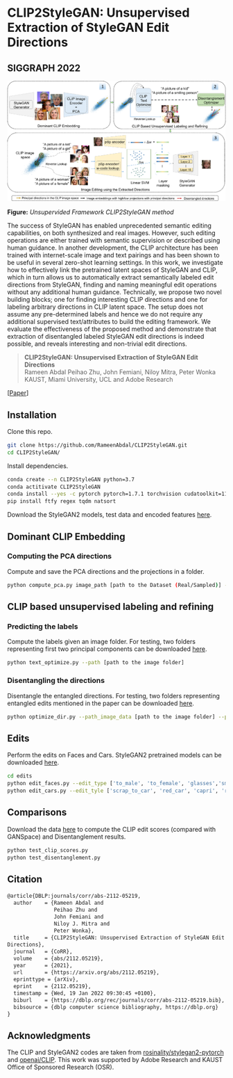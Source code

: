 


# CLIP2StyleGAN: Unsupervised Extraction of StyleGAN Edit Directions
## SIGGRAPH 2022

![image](./assets/framework.png)

**Figure:** *Unsupervided Framework CLIP2StyleGAN method*

The success of StyleGAN has enabled unprecedented semantic editing capabilities, on both synthesized and real images. However, such editing operations are either trained with semantic supervision or described using human guidance. In another development, the CLIP architecture has been trained with internet-scale image and text pairings and has been shown to be useful in several zero-shot learning settings. In this work, we investigate how to effectively link the pretrained latent spaces of StyleGAN and CLIP, which in turn allows us to automatically extract semantically labeled edit directions from StyleGAN, finding and naming meaningful edit operations without any additional human guidance. Technically, we propose two novel building blocks; one for finding interesting CLIP directions and one for labeling arbitrary directions in CLIP latent space. The setup does not assume any pre-determined labels and hence we do not require any additional supervised text/attributes to build the editing framework. We evaluate the effectiveness of the proposed method and demonstrate that extraction of disentangled labeled StyleGAN edit directions is indeed possible, and reveals interesting and non-trivial edit directions.
> **CLIP2StyleGAN: Unsupervised Extraction of StyleGAN Edit Directions** <br>
>  Rameen Abdal Peihao Zhu, John Femiani, Niloy Mitra, Peter Wonka <br>
>  KAUST, Miami University, UCL and Adobe Research <br>



[[Paper](https://arxiv.org/abs/2112.05219)]


## Installation

Clone this repo.
```bash
git clone https://github.com/RameenAbdal/CLIP2StyleGAN.git
cd CLIP2StyleGAN/
```

Install dependencies.
```bash
conda create --n CLIP2StyleGAN python=3.7
conda actitivate CLIP2StyleGAN
conda install --yes -c pytorch pytorch=1.7.1 torchvision cudatoolkit=11.0
pip install ftfy regex tqdm natsort
```

Download the StyleGAN2 models, test data and encoded features [here](https://drive.google.com/drive/folders/1L0iIr2Z0QzDIRrq6iWyOalKP8NFkuX8I?usp=sharing).
## Dominant CLIP Embedding
### Computing the PCA directions

Compute and save the PCA directions and the projections in a folder.

``` bash
python compute_pca.py image_path [path to the Dataset (Real/Sampled)] --extracted_features_path [path to the CLIP Image encoder features]
```

## CLIP based unsupervised labeling and refining
### Predicting the labels

Compute the labels given an image folder. For testing, two folders representing first two principal components can be downloaded [here](https://drive.google.com/drive/folders/1A9q83NksbMCau6rVTFfwfo_KhvC-rU5_?usp=sharing). 

``` bash
python text_optimize.py --path [path to the image folder]
```
### Disentangling the directions

Disentangle the entangled directions. For testing, two folders representing entangled edits mentioned in the paper can be downloaded [here](https://drive.google.com/drive/folders/1Hlept8V1UQklk4FfCuILeA-lwjRzlD3S?usp=sharing).

``` bash
python optimize_dir.py --path_image_data [path to the image folder] --path_features [path to the CLIP Image encoder features] --pca_axis [index of the principal axis]
```

## Edits

Perform the edits on Faces and Cars. StyleGAN2 pretrained models can be downloaded [here](https://drive.google.com/drive/folders/1hAYjqu0JW_PBfL8fV96g5x9yjQEslkY0?usp=sharing).

``` bash
cd edits
python edit_faces.py --edit_type ['to_male', 'to_female', 'glasses','smile', 'kids', 'beard'] --ckpt [path to checkpoint]
python edit_cars.py --edit_tyle ['scrap_to_car', 'red_car', 'capri', 'race_car', 'blazer'] --ckpt [path to checkpoint]
```

## Comparisons

Download the data [here](https://drive.google.com/drive/folders/1QQlRO10NPlHrpVQeuGyvLCnlJ7pCYykK?usp=sharing) to compute the CLIP edit scores (compared with GANSpace) and Disentanglement results.

``` bash
python test_clip_scores.py
python test_disentanglement.py
```


## Citation

```
@article{DBLP:journals/corr/abs-2112-05219,
  author    = {Rameen Abdal and
               Peihao Zhu and
               John Femiani and
               Niloy J. Mitra and
               Peter Wonka},
  title     = {CLIP2StyleGAN: Unsupervised Extraction of StyleGAN Edit Directions},
  journal   = {CoRR},
  volume    = {abs/2112.05219},
  year      = {2021},
  url       = {https://arxiv.org/abs/2112.05219},
  eprinttype = {arXiv},
  eprint    = {2112.05219},
  timestamp = {Wed, 19 Jan 2022 09:30:45 +0100},
  biburl    = {https://dblp.org/rec/journals/corr/abs-2112-05219.bib},
  bibsource = {dblp computer science bibliography, https://dblp.org}
}
```


## Acknowledgments
The CLIP and StyleGAN2 codes are taken from [rosinality/stylegan2-pytorch](https://github.com/rosinality/stylegan2-pytorch) and [openai/CLIP](https://github.com/openai/CLIP). This work was supported by Adobe Research and KAUST Office of Sponsored Research (OSR).
